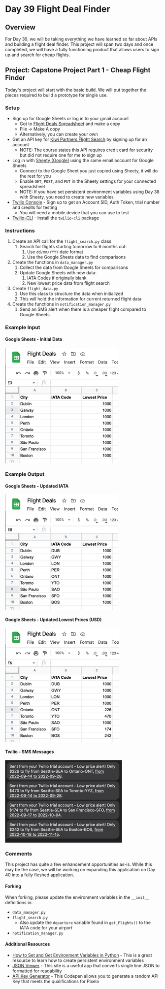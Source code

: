 # Day 39 Flight Deal Finder

## Overview

For Day 39, we will be taking everything we have learned so far about APIs and building a flight deal finder. This project will span two days and once completed, we will have a fully functioning product that allows users to sign up and search for cheap flights.

## Project: Capstone Project Part 1 - Cheap Flight Finder

Today's project will start with the basic build. We will put together the pieces required to build a prototype for single use.

### Setup

- Sign up for Google Sheets or log in to your gmail account
  - Got to [Flight Deals Spreadsheet](https://docs.google.com/spreadsheets/d/1YMK-kYDYwuiGZoawQy7zyDjEIU9u8oggCV4H2M9j7os/edit#gid=0) and make a copy
  - File -> Make A copy
  - Alternatively, you can create your own
- Get an API key for [Kiwi Partners Flight Search](https://partners.kiwi.com) by signing up for an account
  - NOTE: The course states this API requires credit card for security but did not require one for me to sign up
- Log in with [Sheety (Google)](https://sheety.co) using the same email account for Google Sheets
  - Connect to the Google Sheet you just copied using Sheety, it will do the rest for you
  - Enable `GET`, `POST`, and `PUT` in the Sheety settings for your connected spreadsheet
  - NOTE: If you have set persistent environment variables using Day 38 with Sheety, you need to create new variables
- [Twilio Console](https://www.twilio.com) - Sign up to get an Account SID, Auth Token, trial number and credits for testing
  - You will need a mobile device that you can use to test
- [Twilio-CLI](https://www.twilio.com/docs/twilio-cli/quickstart) - Install the `twilio-cli` package

### Instructions

1. Create an API call for the `flight_search.py` class
   1. Search for flights starting tomorrow to 6 months out:
      1. Use `dd/mm/YYYY` date format
      2. Use the Google Sheets data to find comparisons
2. Create the functions in `data_manager.py`
   1. Collect the data from Google Sheets for comparisons
   2. Update Google Sheets with new data:
      1. IATA Codes if originally blank
      2. New lowest price data from flight search
3. Create `flight_data.py`
   1. Use this class to structure the data when initialized
   2. This will hold the information for current returned flight data
4. Create the functions in `notification_manager.py`
   1. Send an SMS alert when there is a cheaper flight compared to Google Sheets

### Example Input

#### Google Sheets - Initial Data

![Flight Finder 1](Images/flight_finder1.png)

### Example Output

#### Google Sheets - Updated IATA

![Flight Finder 2](Images/flight_finder2.png)

#### Google Sheets - Updated Lowest Prices (USD)

![Flight Finder 3](Images/flight_finder3.png)

#### Twilio - SMS Messages

![Flight Finder 4](Images/flight_finder4.png)

### Comments

This project has quite a few enhancement opportunities as-is. While this may be the case, we will be working on expanding this application on Day 40 into a fully fleshed application.

#### Forking

When forking, please update the environment variables in the `__init__` definitions in:
  
- `data_manager.py`
- `flight_search.py`
  - Also update the `departure` variable found in `get_Flights()` to the IATA code for your airport
- `notification_manager.py`

#### Additional Resources

- [How to Set and Get Environment Variables in Python](https://able.bio/rhett/how-to-set-and-get-environment-variables-in-python--274rgt5) - This is a great resource to learn how to create persistent environment variables
- [JSON Viewer](http://jsonviewer.stack.hu) - This site is a useful app that converts single line JSON to formatted for readability
- [API Key Generator](https://codepen.io/corenominal/pen/rxOmMJ) - This Codepen allows you to generate a random API Key that meets the qualifications for Pixela
